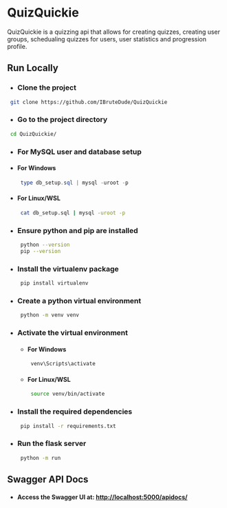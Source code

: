 
# QuizQuickie

QuizQuickie is a quizzing api that allows for creating quizzes, creating user groups, schedualing quizzes for users, user statistics and progression profile.

## Run Locally

* ### Clone the project

```bash
 git clone https://github.com/IBruteDude/QuizQuickie
```

* ### Go to the project directory

```bash
 cd QuizQuickie/
```

* ### For MySQL user and database setup

* #### For Windows

    ```powershell
     type db_setup.sql | mysql -uroot -p
    ```

* #### For Linux/WSL

    ```bash
     cat db_setup.sql | mysql -uroot -p
    ```

* ### Ensure python and pip are installed

    ```bash
     python --version
     pip --version
    ```

* ### Install the virtualenv package

    ```bash
     pip install virtualenv
    ```

* ### Create a python virtual environment

    ```bash
     python -m venv venv
    ```

* ### Activate the virtual environment

  * #### For Windows

    ```powershell
     venv\Scripts\activate
    ```

  * #### For Linux/WSL

    ```bash
     source venv/bin/activate
    ```

* ### Install the required dependencies

    ```bash
     pip install -r requirements.txt
    ```

* ### Run the flask server

    ```bash
     python -m run
    ```

## Swagger API Docs

* #### Access the Swagger UI at: <http://localhost:5000/apidocs/>

